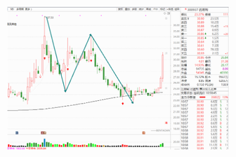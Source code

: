 ![Image](https://raw.githubusercontent.com/bentaoan/bentaoan/refs/heads/main/img/264d8f98-f0dc-4cf3-8ada-4f7e3389365c.png)